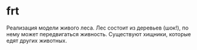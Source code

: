 # frt
Реализация модели живого леса. Лес состоит из деревьев (шок!), по нему может передвигаться живность. Существуют хищники, которые едят других животных.
